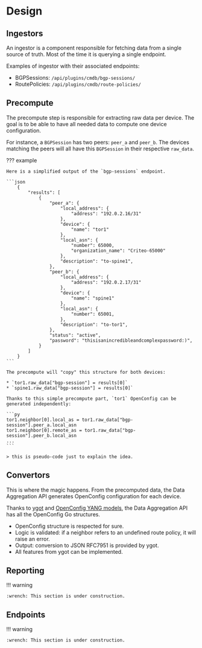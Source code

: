 # Design

## Ingestors

An ingestor is a component responsible for fetching data from a single source of truth. Most of the time it is querying a single endpoint.

Examples of ingestor with their associated endpoints:

* BGPSessions: `/api/plugins/cmdb/bgp-sessions/`
* RoutePolicies: `/api/plugins/cmdb/route-policies/`

## Precompute

The precompute step is responsible for extracting raw data per device. The goal is to be able to have all needed data to compute one device configuration.

For instance, a `BGPSession` has two peers: `peer_a` and `peer_b`. The devices matching the peers will all have this `BGPSession` in their respective `raw_data`.

??? example

    Here is a simplified output of the `bgp-sessions` endpoint.

    ```json
        {
            "results": [
                {
                    "peer_a": {
                        "local_address": {
                            "address": "192.0.2.16/31"
                        },
                        "device": {
                            "name": "tor1"
                        },
                        "local_asn": {
                            "number": 65000,
                            "organization_name": "Criteo-65000"
                        },
                        "description": "to-spine1",
                    },
                    "peer_b": {
                        "local_address": {
                            "address": "192.0.2.17/31"
                        },
                        "device": {
                            "name": "spine1"
                        },
                        "local_asn": {
                            "number": 65001,
                        },
                        "description": "to-tor1",
                    },
                    "status": "active",
                    "password": "thisisanincredibleandcomplexpassword:)",
                }
            ]
        }
    ```

    The precompute will "copy" this structure for both devices:

    * `tor1.raw_data["bgp-session"] = results[0]`
    * `spine1.raw_data["bgp-session"] = results[0]`

    Thanks to this simple precompute part, `tor1` OpenConfig can be generated independently:

    ```py
    tor1.neighbor[0].local_as = tor1.raw_data["bgp-session"].peer_a.local_asn
    tor1.neighbor[0].remote_as = tor1.raw_data["bgp-session"].peer_b.local_asn
    ...
    ```

    > this is pseudo-code just to explain the idea.

## Convertors

This is where the magic happens. From the precomputed data, the Data Aggregation API generates OpenConfig configuration for each device.

Thanks to [ygot](https://github.com/openconfig/ygot) and [OpenConfig YANG models](https://github.com/openconfig/public), the Data Aggregation API has all the OpenConfig Go structures.

* OpenConfig structure is respected for sure.
* Logic is validated: if a neighbor refers to an undefined route policy, it will raise an error.
* Output: conversion to JSON RFC7951 is provided by ygot.
* All features from ygot can be implemented.

## Reporting

!!! warning

    :wrench: This section is under construction.

## Endpoints

!!! warning

    :wrench: This section is under construction.
